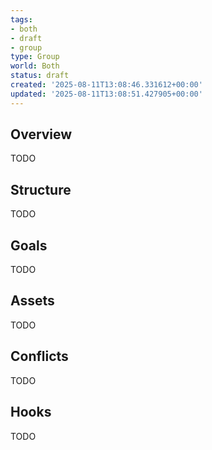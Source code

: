 ```yaml
---
tags:
- both
- draft
- group
type: Group
world: Both
status: draft
created: '2025-08-11T13:08:46.331612+00:00'
updated: '2025-08-11T13:08:51.427905+00:00'
---
```



## Overview

TODO
## Structure

TODO
## Goals

TODO
## Assets

TODO
## Conflicts

TODO
## Hooks

TODO
